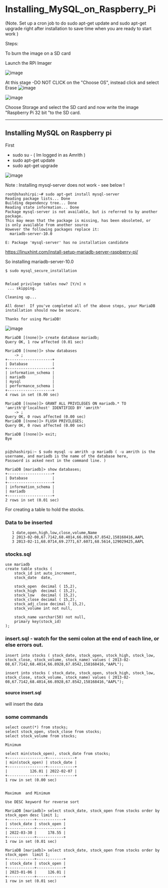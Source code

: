 # Installing_MySQL_on_Raspberry_Pi

(Note. Set up a cron job to do sudo apt-get update and sudo apt-get upgrade right after installation to save time when you are ready to start work )

Steps:

To burn the image on a SD card

Launch the RPi Imager

![image](https://user-images.githubusercontent.com/14288989/216913403-d79a91c0-bea8-4394-becf-d5ec468b2843.png)


At this stage -DO NOT CLICK on the "Choose OS", instead click and select Erase 
![image](https://user-images.githubusercontent.com/14288989/216913538-373fe400-0d37-41ab-bdae-f3571b9f8295.png)


![image](https://user-images.githubusercontent.com/14288989/216913607-a9978b75-13ca-483d-888c-7e987b1d5d93.png)

Choose Storage and select the SD card
and now write the image "Raspberry Pi 32 bit "to the SD card.

---


## Installing MySQL on Raspberry pi

First

* sudo su -   ( Im logged in as Amrith )
* sudo apt-get update
* sudo apt-get upgrade

![image](https://user-images.githubusercontent.com/14288989/216918453-0d4f000c-fee0-430f-982a-ab97db24cc44.png)

Note : Installing mysql-server does not work - see below !

```
root@shashirpi:~# sudo apt-get install mysql-server
Reading package lists... Done
Building dependency tree... Done
Reading state information... Done
Package mysql-server is not available, but is referred to by another package.
This may mean that the package is missing, has been obsoleted, or
is only available from another source
However the following packages replace it:
  mariadb-server-10.0

E: Package 'mysql-server' has no installation candidate

```

https://linuxhint.com/install-setup-mariadb-server-raspberry-pi/

So installing mariadb-server-10.0


```
$ sudo mysql_secure_installation


Reload privilege tables now? [Y/n] n
 ... skipping.

Cleaning up...

All done!  If you've completed all of the above steps, your MariaDB
installation should now be secure.

Thanks for using MariaDB!
```

![image](https://user-images.githubusercontent.com/14288989/216920867-effc29b8-4ab6-4def-b0d6-fef0d9e053be.png)

```
MariaDB [(none)]> create database mariadb;
Query OK, 1 row affected (0.01 sec)

MariaDB [(none)]> show databases
    -> ;
+--------------------+
| Database           |
+--------------------+
| information_schema |
| mariadb            |
| mysql              |
| performance_schema |
+--------------------+
4 rows in set (0.00 sec)

MariaDB [(none)]> GRANT ALL PRIVILEGES ON mariadb.* TO 'amrith'@'localhost' IDENTIFIED BY 'amrith'
    -> ;
Query OK, 0 rows affected (0.00 sec)
MariaDB [(none)]> FLUSH PRIVILEGES;
Query OK, 0 rows affected (0.00 sec)

MariaDB [(none)]> exit;
Bye


pi@shashirpi:~ $ sudo mysql -u amrith -p mariadb ( -u amrith is the username, and mariadb is the name of the database here, 
Password is asked next in the command line. )

MariaDB [mariadb]> show databases;
+--------------------+
| Database           |
+--------------------+
| information_schema |
| mariadb            |
+--------------------+
2 rows in set (0.01 sec)

```

For creating a table to hold the stocks.

### Data to be inserted
```
   1 date,open,high,low,close,volume,Name
   2 2013-02-08,67.7142,68.4014,66.8928,67.8542,158168416,AAPL
   3 2013-02-11,68.0714,69.2771,67.6071,68.5614,129029425,AAPL
```

### stocks.sql

```
use mariadb
create table stocks (
    stock_id int auto_increment,
    stock_date  date,
    
    stock_open  decimal ( 15,2),
    stock_high  decimal ( 15,2),
    stock_low   decimal ( 15,2),
    stock_close decimal ( 15,2),
    stock_adj_close decimal ( 15,2),
    stock_volume int not null,

    stock_name varchar(50) not null,
    primary key(stock_id)
);
```

### insert.sql - watch for the semi colon at the end of each line, or else errors out.

```
insert into stocks ( stock_date, stock_open, stock_high, stock_low, stock_close, stock_volume, stock_name) values ( 2013-02-08,67.7142,68.4014,66.8928,67.8542,158168416,"AAPL");

insert into stocks ( stock_date, stock_open, stock_high, stock_low, stock_close, stock_volume, stock_name) values ( 2013-02-08,67.7142,68.4014,66.8928,67.8542,158168416,"AAPL");

```

#### source insert.sql
will insert the data





### some commands
```
select count(*) from stocks;
select stock_open, stock_close from stocks;
select stock_volume from stocks;

Minimum

select min(stock_open), stock_date from stocks;
+-----------------+------------+
| min(stock_open) | stock_date |
+-----------------+------------+
|          126.01 | 2022-02-07 |
+-----------------+------------+
1 row in set (0.00 sec)


Maximum  and Minimum

Use DESC keyword for reverse sort 

MariaDB [mariadb]> select stock_date, stock_open from stocks order by stock_open desc limit 1;
+------------+------------+
| stock_date | stock_open |
+------------+------------+
| 2022-03-30 |     178.55 |
+------------+------------+
1 row in set (0.01 sec)

MariaDB [mariadb]> select stock_date, stock_open from stocks order by stock_open  limit 1;
+------------+------------+
| stock_date | stock_open |
+------------+------------+
| 2023-01-06 |     126.01 |
+------------+------------+
1 row in set (0.01 sec)
```

